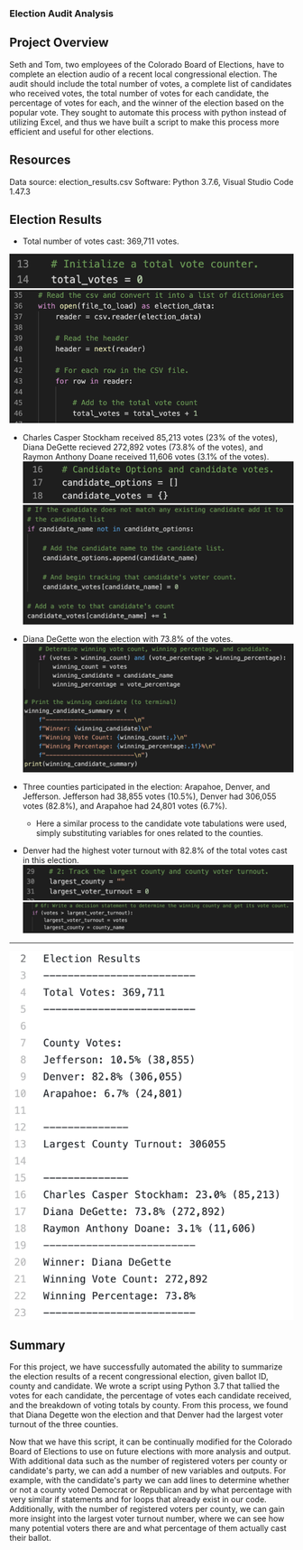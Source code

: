 ### Election Audit Analysis

## Project Overview
Seth and Tom, two employees of the Colorado Board of Elections, have to complete an election audio of a recent local congressional election. The audit should include the total number of votes, a complete list of candidates who received votes, the total number of votes for each candidate, the percentage of votes for each, and the winner of the election based on the popular vote. They sought to automate this process with python instead of utilizing Excel, and thus we have built a script to make this process more efficient and useful for other elections. 

## Resources
Data source: election_results.csv
Software: Python 3.7.6, Visual Studio Code 1.47.3

## Election Results
- Total number of votes cast: 369,711 votes.

![Total_Votes.png](Resources/Total_Votes.png)
![Total_Votes_Loop.png](Resources/Total_Votes_Loop.png)

- Charles Casper Stockham received 85,213 votes (23% of the votes), Diana DeGette recieved 272,892 votes (73.8% of the votes), and Raymon Anthony Doane received 11,606 votes (3.1% of the votes).
![Candidate_Variables.png](Resources/Candidate_Variables.png)
![Candidate_If.png](Resources/Candidate_If.png)

- Diana DeGette won the election with 73.8% of the votes.
![Winning_Candidate.png](Resources/Winning_Candidate.png)

- Three counties participated in the election: Arapahoe, Denver, and Jefferson. Jefferson had 38,855 votes (10.5%), Denver had 306,055 votes (82.8%), and Arapahoe had 24,801 votes (6.7%).
  - Here a similar process to the candidate vote tabulations were used, simply substituting variables for ones related to the counties.

- Denver had the highest voter turnout with 82.8% of the total votes cast in this election.
![Largest_County.png](Resources/Largest_County.png)
![Largest_County_If.png](Resources/Largest_County_If.png)

----------------------------------

![Election_Results.png](Resources/Election_Results.png)

## Summary
For this project, we have successfully automated the ability to summarize the election results of a recent congressional election, given ballot ID, county and candidate. We wrote a script using Python 3.7 that tallied the votes for each candidate, the percentage of votes each candidate received, and the breakdown of voting totals by county. From this process, we found that Diana Degette won the election and that Denver had the largest voter turnout of the three counties.

Now that we have this script, it can be continually modified for the Colorado Board of Elections to use on future elections with more analysis and output. With additional data such as the number of registered voters per county or candidate's party, we can add a number of new variables and outputs. For example, with the candidate's party we can add lines to determine whether or not a county voted Democrat or Republican and by what percentage with very similar if statements and for loops that already exist in our code. Additionally, with the number of registered voters per county, we can gain more insight into the largest voter turnout number, where we can see how many potential voters there are and what percentage of them actually cast their ballot.
